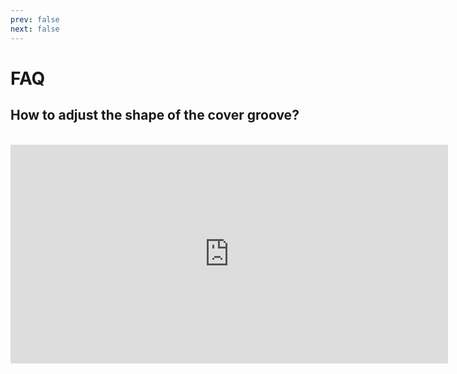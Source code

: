 ```yaml
---
prev: false
next: false
---
```

# FAQ
## How to adjust the shape of the cover groove?
<br>
<iframe width="700" height="350" src="https://www.youtube.com/embed/i8RqP2XRKqY?si=-CmrG4bHSnU71CVk" title="YouTube video player" frameborder="0" allow="accelerometer; autoplay; clipboard-write; encrypted-media; gyroscope; picture-in-picture; web-share" allowfullscreen></iframe>
